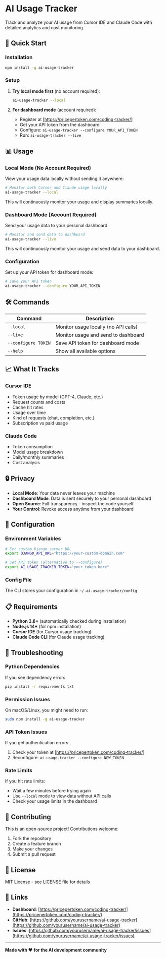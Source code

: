 # AI Usage Tracker

Track and analyze your AI usage from Cursor IDE and Claude Code with detailed analytics and cost monitoring.

## 🚀 Quick Start

### Installation

```bash
npm install -g ai-usage-tracker
```

### Setup

1. **Try local mode first** (no account required):
   ```bash
   ai-usage-tracker --local
   ```

2. **For dashboard mode** (account required):
   - Register at [https://pricepertoken.com/coding-tracker/]
   - Get your API token from the dashboard
   - Configure: `ai-usage-tracker --configure YOUR_API_TOKEN`
   - Run: `ai-usage-tracker --live`

## 📊 Usage

### Local Mode (No Account Required)

View your usage data locally without sending it anywhere:

```bash
# Monitor both Cursor and Claude usage locally
ai-usage-tracker --local
```

This will continuously monitor your usage and display summaries locally.

### Dashboard Mode (Account Required)

Send your usage data to your personal dashboard:

```bash
# Monitor and send data to dashboard
ai-usage-tracker --live
```

This will continuously monitor your usage and send data to your dashboard.

### Configuration

Set up your API token for dashboard mode:

```bash
# Save your API token
ai-usage-tracker --configure YOUR_API_TOKEN
```

## 🛠️ Commands

| Command | Description |
|---------|-------------|
| `--local` | Monitor usage locally (no API calls) |
| `--live` | Monitor usage and send to dashboard |
| `--configure TOKEN` | Save API token for dashboard mode |
| `--help` | Show all available options |

## 📈 What It Tracks

### Cursor IDE
- Token usage by model (GPT-4, Claude, etc.)
- Request counts and costs
- Cache hit rates
- Usage over time
- Kind of requests (chat, completion, etc.)
- Subscription vs paid usage

### Claude Code
- Token consumption
- Model usage breakdown
- Daily/monthly summaries
- Cost analysis

## 🔒 Privacy

- **Local Mode**: Your data never leaves your machine
- **Dashboard Mode**: Data is sent securely to your personal dashboard
- **Open Source**: Full transparency - inspect the code yourself
- **Your Control**: Revoke access anytime from your dashboard

## 🔧 Configuration

### Environment Variables

```bash
# Set custom Django server URL
export DJANGO_API_URL="https://your-custom-domain.com"

# Set API token (alternative to --configure)
export AI_USAGE_TRACKER_TOKEN="your_token_here"
```

### Config File

The CLI stores your configuration in `~/.ai-usage-tracker/config`

## 📋 Requirements

- **Python 3.8+** (automatically checked during installation)
- **Node.js 14+** (for npm installation)
- **Cursor IDE** (for Cursor usage tracking)
- **Claude Code CLI** (for Claude usage tracking)

## 🐛 Troubleshooting

### Python Dependencies

If you see dependency errors:

```bash
pip install -r requirements.txt
```

### Permission Issues

On macOS/Linux, you might need to run:

```bash
sudo npm install -g ai-usage-tracker
```

### API Token Issues

If you get authentication errors:

1. Check your token at [https://pricepertoken.com/coding-tracker/]
2. Reconfigure: `ai-usage-tracker --configure NEW_TOKEN`

### Rate Limits

If you hit rate limits:

- Wait a few minutes before trying again
- Use `--local` mode to view data without API calls
- Check your usage limits in the dashboard

## 🤝 Contributing

This is an open-source project! Contributions welcome:

1. Fork the repository
2. Create a feature branch
3. Make your changes
4. Submit a pull request

## 📄 License

MIT License - see LICENSE file for details

## 🔗 Links

- **Dashboard**: [https://pricepertoken.com/coding-tracker/](https://pricepertoken.com/coding-tracker/)
- **GitHub**: [https://github.com/yourusername/ai-usage-tracker](https://github.com/yourusername/ai-usage-tracker)
- **Issues**: [https://github.com/yourusername/ai-usage-tracker/issues](https://github.com/yourusername/ai-usage-tracker/issues)

---

**Made with ❤️ for the AI development community**